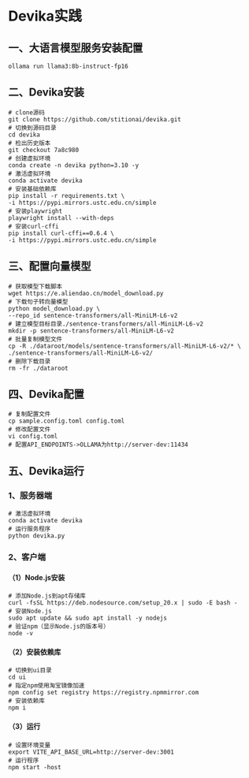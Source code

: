 # Devika实践

## 一、大语言模型服务安装配置

```shell
ollama run llama3:8b-instruct-fp16
```

## 二、Devika安装

```shell
# clone源码
git clone https://github.com/stitionai/devika.git
# 切换到源码目录
cd devika
# 检出历史版本
git checkout 7a8c980
# 创建虚拟环境
conda create -n devika python=3.10 -y
# 激活虚拟环境
conda activate devika
# 安装基础依赖库
pip install -r requirements.txt \
-i https://pypi.mirrors.ustc.edu.cn/simple
# 安装playwright
playwright install --with-deps
# 安装curl-cffi
pip install curl-cffi==0.6.4 \
-i https://pypi.mirrors.ustc.edu.cn/simple
```

## 三、配置向量模型

```shell
# 获取模型下载脚本
wget https://e.aliendao.cn/model_download.py
# 下载句子转向量模型
python model_download.py \
--repo_id sentence-transformers/all-MiniLM-L6-v2
# 建立模型目标目录./sentence-transformers/all-MiniLM-L6-v2
mkdir -p sentence-transformers/all-MiniLM-L6-v2
# 批量复制模型文件
cp -R ./dataroot/models/sentence-transformers/all-MiniLM-L6-v2/* \
./sentence-transformers/all-MiniLM-L6-v2/
# 删除下载目录
rm -fr ./dataroot
```

## 四、Devika配置

```shell
# 复制配置文件
cp sample.config.toml config.toml
# 修改配置文件
vi config.toml
# 配置API_ENDPOINTS->OLLAMA为http://server-dev:11434
```

## 五、Devika运行

### 1、服务器端

```shell
# 激活虚拟环境
conda activate devika
# 运行服务程序
python devika.py
```

### 2、客户端

#### （1）Node.js安装

```shell
# 添加Node.js到apt存储库
curl -fsSL https://deb.nodesource.com/setup_20.x | sudo -E bash -
# 安装Node.js
sudo apt update && sudo apt install -y nodejs
# 验证npm（显示Node.js的版本号）
node -v
```

#### （2）安装依赖库

```shell
# 切换到ui目录
cd ui
# 指定npm使用淘宝镜像加速
npm config set registry https://registry.npmmirror.com
# 安装依赖库
npm i
```

#### （3）运行

```shell
# 设置环境变量
export VITE_API_BASE_URL=http://server-dev:3001
# 运行程序
npm start -host
```

